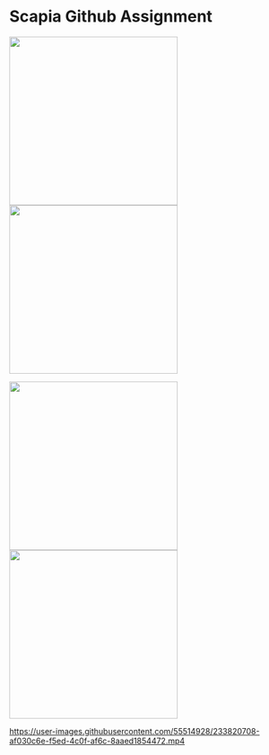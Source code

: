 # Scapia Github Assignment


<img src="https://user-images.githubusercontent.com/55514928/233820448-c316187e-c590-49f7-8219-6a5aaf4684f5.png" height=300/>   <img src="https://user-images.githubusercontent.com/55514928/233820451-9738fb0e-0cb6-4ad1-96f7-2d0178fe91c3.png" height=300/>

<img src="https://user-images.githubusercontent.com/55514928/233820454-4277af57-41a2-4a3b-bcc0-36cdc1952813.png" height=300/>   <img src="https://user-images.githubusercontent.com/55514928/233820457-5e7d823e-c381-4d6b-a8b4-38fbdaa565d9.png" height=300/>

https://user-images.githubusercontent.com/55514928/233820708-af030c6e-f5ed-4c0f-af6c-8aaed1854472.mp4


